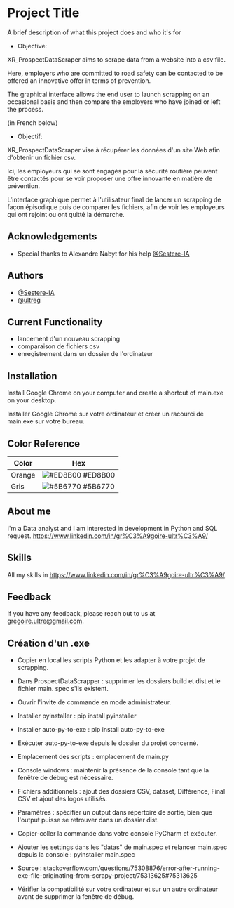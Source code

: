 
# Project Title

A brief description of what this project does and who it's for

- Objective:

XR_ProspectDataScraper aims to scrape data from a website into a csv file.

Here, employers who are committed to road safety can be contacted to be offered an innovative offer in terms of prevention.

The graphical interface allows the end user to launch scrapping on an occasional basis and then compare the employers who have joined or left the process.

(in French below)

- Objectif:

XR_ProspectDataScraper vise à récupérer les données d'un site Web afin d'obtenir un fichier csv.

Ici, les employeurs qui se sont engagés pour la sécurité routière peuvent être contactés pour se voir proposer une offre innovante en matière de prévention.

L'interface graphique permet à l'utilisateur final de lancer un scrapping de façon épisodique puis de comparer les fichiers, afin de voir les employeurs qui ont rejoint ou ont quitté la démarche.
## Acknowledgements

 - Special thanks to Alexandre Nabyt for his help [@Sestere-IA](https://github.com/Sestere-IA)

## Authors



- [@Sestere-IA](https://github.com/Sestere-IA)
- [@ultreg](https://github.com/ultreg)
## Current Functionality

- lancement d'un nouveau scrapping
- comparaison de fichiers csv
- enregistrement dans un dossier de l'ordinateur
## Installation

Install Google Chrome on your computer and create a shortcut of main.exe on your desktop.

Installer Google Chrome sur votre ordinateur et créer un racourci de main.exe sur votre bureau.
## Color Reference

| Color             | Hex                                                                |
| ----------------- | -------------------------------------------------------------------------------------- |
| Orange | ![#ED8B00](https://via.placeholder.com/10/ED8B00?text=+) #ED8B00 |
| Gris | ![#5B6770](https://via.placeholder.com/10/5B6770?text=+)  #5B6770 |



## About me

I'm a Data analyst and I am interested in development in Python and SQL request. https://www.linkedin.com/in/gr%C3%A9goire-ultr%C3%A9/
## Skills

All my skills in https://www.linkedin.com/in/gr%C3%A9goire-ultr%C3%A9/ 
## Feedback

If you have any feedback, please reach out to us at gregoire.ultre@gmail.com.


## Création d'un .exe

- Copier en local les scripts Python et les adapter à votre projet de scrapping.

- Dans ProspectDataScrapper : supprimer les dossiers build et dist et le fichier main. spec s'ils existent.

- Ouvrir l'invite de commande en mode administrateur.

- Installer pyinstaller : pip install pyinstaller

- Installer auto-py-to-exe : pip install auto-py-to-exe

- Exécuter auto-py-to-exe depuis le dossier du projet concerné.

- Emplacement des scripts : emplacement de main.py

- Console windows : maintenir la présence de la console tant que la fenêtre de débug est nécessaire.

- Fichiers additionnels : ajout des dossiers CSV, dataset, Différence, Final CSV et ajout des logos utilisés.

- Paramètres : spécifier un output dans répertoire de sortie, bien que l'output puisse se retrouver dans un dossier dist.

- Copier-coller la commande dans votre console PyCharm et exécuter.

- Ajouter les settings dans les "datas" de main.spec et relancer main.spec depuis la console : pyinstaller main.spec

- Source :
stackoverflow.com/questions/75308876/error-after-running-exe-file-originating-from-scrapy-project/75313625#75313625
- Vérifier la compatibilité sur votre ordinateur et sur un autre ordinateur avant de supprimer la fenêtre de débug.

